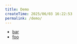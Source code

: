 ```yaml
---
title: Demo
createTime: 2025/06/03 16:22:53
permalink: /demo/
---
```


- [bar](./bar.md)
- [foo](./foo.md)

